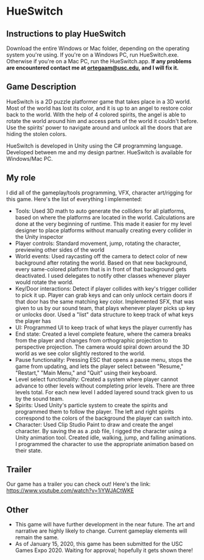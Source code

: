 # HueSwitch

## Instructions to play HueSwitch
Download the entire Windows or Mac folder, depending on the operating system you're using. If you're on a Windows PC, run 
HueSwitch.exe. Otherwise if you're on a Mac PC, run the HueSwitch.app. **If any problems are encountered contact me at 
ortegaam@usc.edu, and I will fix it.**

## Game Description
HueSwitch is a 2D puzzle platformer game that takes place in a 3D world. Most of the world has lost its color, and it is up to 
an angel to restore color back to the world. With the help of 4 colored spirits, the angel is able to rotate the world around 
him and access parts of the world it couldn't before. Use the spirits' power to navigate around and unlock all the doors that 
are hiding the stolen colors. 

HueSwitch is developed in Unity using the C# programming language. Developed between me and my 
design partner. HueSwitch is available for Windows/Mac PC.

## My role
I did all of the gameplay/tools programming, VFX, character art/rigging for this game. Here's the list of everything I implemented:
- Tools: Used 3D math to auto generate the colliders for all platforms, based on where the platforms are located in the world. 
Calculations are done at the very beginning of runtime. This made it easier for my level designer to place platforms without 
manually creating every collider in the Unity inspector
- Player controls: Standard movement, jump, rotating the character, previewing other sides of the world
- World events: Used raycasting off the camera to detect color of new background after rotating the world. Based on that new
background, every same-colored platform that is in front of that background gets deactivated. I used delegates to notify other 
classes whenever player would rotate the world.
- Key/Door interactions: Detect if player collides with key's trigger collider to pick it up. Player can grab keys and can only 
unlock certain doors if that door has the same matching key color. Implemented SFX, that was given to us by our sound team,
that plays whenever player picks up key or unlocks door. Used a "list" data structure to keep track of what keys the player has 
- UI: Programmed UI to keep track of what keys the player currently has
- End state: Created a level complete feature, where the camera breaks from the player and changes from orthographic projection to 
perspective projection. The camera would spiral down around the 3D world as we see color slightly restored to the world.
- Pause functionality: Pressing ESC that opens a pause menu, stops the game from updating, and lets the player select between 
"Resume," "Restart," "Main Menu," and "Quit" using their keyboard.
- Level select functionality: Created a system where player cannot advance to other levels without completing prior levels. There 
are three levels total. For each new level I added layered sound track given to us by the sound team.
- Spirits: Used Unity's particle system to create the spirits and programmed them to follow the player. The left and right spirits 
correspond to the colors of the background the player can switch into.
- Character: Used Clip Studio Paint to draw and create the angel character. By saving the as a .psb file, I rigged the character
using a Unity animation tool. Created idle, walking, jump, and falling animations. I programmed the character to use the 
appropriate animation based on their state.

## Trailer
Our game has a trailer you can check out! Here's the link: https://www.youtube.com/watch?v=1iYWJACtWKE

## Other
- This game will have further development in the near future. The art and narrative are highly likely to change. Current 
gameplay elements will remain the same.
- As of January 15, 2020, this game has been submitted for the USC Games Expo 2020. Waiting for approval; hopefully it gets 
shown there!
